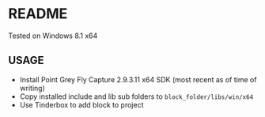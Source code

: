 # README

Tested on Windows 8.1 x64

## USAGE

* Install Point Grey Fly Capture 2.9.3.11 x64 SDK (most recent as of time of writing)
* Copy installed include and lib sub folders to `block_folder/libs/win/x64` 
* Use Tinderbox to add block to project
